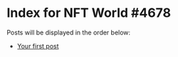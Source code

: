 # Index for NFT World #4678
Posts will be displayed in the order below:

- [Your first post](./001-first.md)

